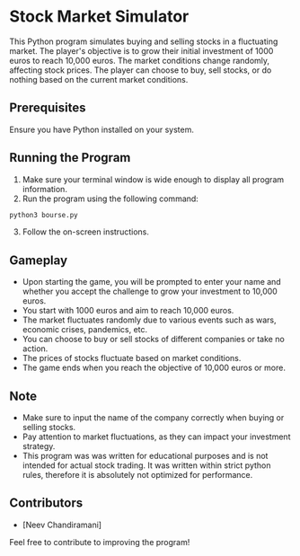 # Stock Market Simulator

This Python program simulates buying and selling stocks in a fluctuating market. The player's objective is to grow their initial investment of 1000 euros to reach 10,000 euros. The market conditions change randomly, affecting stock prices. The player can choose to buy, sell stocks, or do nothing based on the current market conditions.

## Prerequisites

Ensure you have Python installed on your system.

## Running the Program

1. Make sure your terminal window is wide enough to display all program information.
2. Run the program using the following command:

```bash
python3 bourse.py
```

3. Follow the on-screen instructions.

## Gameplay

- Upon starting the game, you will be prompted to enter your name and whether you accept the challenge to grow your investment to 10,000 euros.
- You start with 1000 euros and aim to reach 10,000 euros.
- The market fluctuates randomly due to various events such as wars, economic crises, pandemics, etc.
- You can choose to buy or sell stocks of different companies or take no action.
- The prices of stocks fluctuate based on market conditions.
- The game ends when you reach the objective of 10,000 euros or more.

## Note

- Make sure to input the name of the company correctly when buying or selling stocks.
- Pay attention to market fluctuations, as they can impact your investment strategy.
- This program was was written for educational purposes and is not intended for actual stock trading. It was written within strict python rules, therefore it is absolutely not optimized for performance.

## Contributors

- [Neev Chandiramani]

Feel free to contribute to improving the program!
